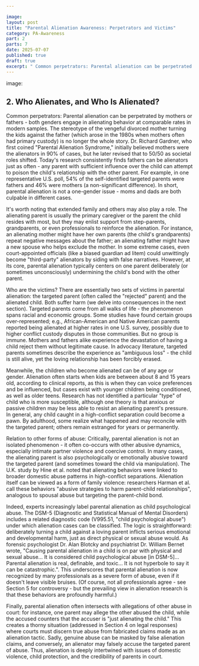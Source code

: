 ```yaml
---

image:
layout: post
title: "Parental Alienation Awareness: Perpetrators and Victims"
category: PA-Awareness
part: 2
parts: 7
date: 2025-07-07
published: true
draft: true
excerpt: " Common perpetrators: Parental alienation can be perpetrated by mothers or fathers - both genders engage in alienating behavior at comparable rates in modern samples. The stereotype of the vengeful divorced mother turning the kids against the father (which arose in the 1980s when mothers often had primary custody) is no longer the whole story. Dr. Richard Gardner, who first coined "Parental Alienation Syndrome," initially believed mothers were the alienators in 90% of cases, but he later revised that to 50/50 as societal roles shifted. Today's research consistently finds..."
---
```


image:

## 2. Who Alienates, and Who Is Alienated?

Common perpetrators: Parental alienation can be perpetrated by mothers or fathers - both genders engage in alienating behavior at comparable rates in modern samples. The stereotype of the vengeful divorced mother turning the kids against the father (which arose in the 1980s when mothers often had primary custody) is no longer the whole story. Dr. Richard Gardner, who first coined "Parental Alienation Syndrome," initially believed mothers were the alienators in 90% of cases, but he later revised that to 50/50 as societal roles shifted. Today's research consistently finds fathers can be alienators just as often - any parent with sufficient influence over the child can attempt to poison the child's relationship with the other parent. For example, in one representative U.S. poll, 54% of the self-identified targeted parents were fathers and 46% were mothers (a non-significant difference). In short, parental alienation is not a one-gender issue - moms and dads are both culpable in different cases.

It's worth noting that extended family and others may also play a role. The alienating parent is usually the primary caregiver or the parent the child resides with most, but they may enlist support from step-parents, grandparents, or even professionals to reinforce the alienation. For instance, an alienating mother might have her own parents (the child's grandparents) repeat negative messages about the father; an alienating father might have a new spouse who helps exclude the mother. In some extreme cases, even court-appointed officials (like a biased guardian ad litem) could unwittingly become "third-party" alienators by siding with false narratives. However, at its core, parental alienation typically centers on one parent deliberately (or sometimes unconsciously) undermining the child's bond with the other parent.

Who are the victims? There are essentially two sets of victims in parental alienation: the targeted parent (often called the "rejected" parent) and the alienated child. Both suffer harm (we delve into consequences in the next section). Targeted parents come from all walks of life - the phenomenon spans racial and economic groups. Some studies have found certain groups over-represented; e.g., African-American and Native American parents reported being alienated at higher rates in one U.S. survey, possibly due to higher conflict custody disputes in those communities. But no group is immune. Mothers and fathers alike experience the devastation of having a child reject them without legitimate cause. In advocacy literature, targeted parents sometimes describe the experience as "ambiguous loss" - the child is still alive, yet the loving relationship has been forcibly erased.

Meanwhile, the children who become alienated can be of any age or gender. Alienation often starts when kids are between about 8 and 15 years old, according to clinical reports, as this is when they can voice preferences and be influenced, but cases exist with younger children being conditioned, as well as older teens. Research has not identified a particular "type" of child who is more susceptible, although one theory is that anxious or passive children may be less able to resist an alienating parent's pressure. In general, any child caught in a high-conflict separation could become a pawn. By adulthood, some realize what happened and may reconcile with the targeted parent; others remain estranged for years or permanently.

Relation to other forms of abuse: Critically, parental alienation is not an isolated phenomenon - it often co-occurs with other abusive dynamics, especially intimate partner violence and coercive control. In many cases, the alienating parent is also psychologically or emotionally abusive toward the targeted parent (and sometimes toward the child via manipulation). The U.K. study by Hine et al. noted that alienating behaviors were linked to broader domestic abuse patterns in high-conflict separations. Alienation itself can be viewed as a form of family violence: researchers Harman et al. call these behaviors "abusive strategies to harm parent-child relationships", analogous to spousal abuse but targeting the parent-child bond.

Indeed, experts increasingly label parental alienation as child psychological abuse. The DSM-5 (Diagnostic and Statistical Manual of Mental Disorders) includes a related diagnostic code (V995.51, "child psychological abuse") under which alienation cases can be classified. The logic is straightforward: deliberately turning a child against a loving parent inflicts serious emotional and developmental harm, just as direct physical or sexual abuse would. As forensic psychologist Dr. Alan Blotcky and psychiatrist Dr. William Bernet wrote, "Causing parental alienation in a child is on par with physical and sexual abuse… It is considered child psychological abuse [in DSM-5]… Parental alienation is real, definable, and toxic… It is not hyperbole to say it can be catastrophic.". This underscores that parental alienation is now recognized by many professionals as a severe form of abuse, even if it doesn't leave visible bruises. (Of course, not all professionals agree - see Section 5 for controversy - but the prevailing view in alienation research is that these behaviors are profoundly harmful.)

Finally, parental alienation often intersects with allegations of other abuse in court: for instance, one parent may allege the other abused the child, while the accused counters that the accuser is "just alienating the child." This creates a thorny situation (addressed in Section 4 on legal responses) where courts must discern true abuse from fabricated claims made as an alienation tactic. Sadly, genuine abuse can be masked by false alienation claims, and conversely, an alienator may falsely accuse the targeted parent of abuse. Thus, alienation is deeply intertwined with issues of domestic violence, child protection, and the credibility of parents in court.